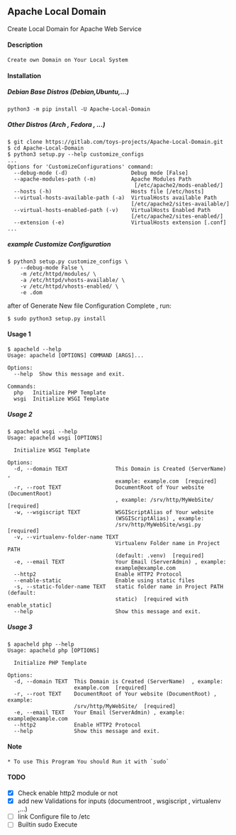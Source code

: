 ## Apache Local Domain
Create Local Domain for Apache Web Service

#### Description
    Create own Domain on Your Local System
    
#### Installation

##### Debian Base Distros (Debian,Ubuntu,...)
    python3 -m pip install -U Apache-Local-Domain
    
##### Other Distros (Arch , Fedora , ...)
    $ git clone https://gitlab.com/toys-projects/Apache-Local-Domain.git
    $ cd Apache-Local-Domain
    $ python3 setup.py --help customize_configs    
    ...
    Options for 'CustomizeConfigurations' command:
      --debug-mode (-d)                    Debug mode [False]
      --apache-modules-path (-m)           Apache Modules Path
                                            [/etc/apache2/mods-enabled/]
      --hosts (-h)                         Hosts file [/etc/hosts]
      --virtual-hosts-available-path (-a)  VirtualHosts available Path
                                           [/etc/apache2/sites-available/]
      --virtual-hosts-enabled-path (-v)    VirtualHosts Enabled Path
                                           [/etc/apache2/sites-enabled/]
      --extension (-e)                     VirtualHosts extension [.conf]
    ...
##### example Customize Configuration
    $ python3 setup.py customize_configs \
        --debug-mode False \
        -m /etc/httpd/modules/ \          
        -a /etc/httpd/vhosts-available/ \
        -v /etc/httpd/vhosts-enabled/ \
        -e .dom

after of Generate New file Configuration Complete , run:

    $ sudo python3 setup.py install
   
#### Usage 1
    $ apacheld --help
    Usage: apacheld [OPTIONS] COMMAND [ARGS]...
    
    Options:
      --help  Show this message and exit.
    
    Commands:
      php   Initialize PHP Template
      wsgi  Initialize WSGI Template
      
##### Usage 2
    $ apacheld wsgi --help
    Usage: apacheld wsgi [OPTIONS]
    
      Initialize WSGI Template
    
    Options:
      -d, --domain TEXT               This Domain is Created (ServerName)  ,
                                      example: example.com  [required]
      -r, --root TEXT                 DocumentRoot of Your website (DocumentRoot)
                                      , example: /srv/http/MyWebSite/  [required]
      -w, --wsgiscript TEXT           WSGIScriptAlias of Your website
                                      (WSGIScriptAlias) , example:
                                      /srv/http/MyWebSite/wsgi.py  [required]
      -v, --virtualenv-folder-name TEXT
                                      Virtualenv Folder name in Project PATH
                                      (default: .venv)  [required]
      -e, --email TEXT                Your Email (ServerAdmin) , example:
                                      example@example.com
      --http2                         Enable HTTP2 Protocol
      --enable-static                 Enable using static files
      -s, --static-folder-name TEXT   static folder name in Project PATH (default:
                                      static)  [required with enable_static]
      --help                          Show this message and exit.
      
##### Usage 3
    $ apacheld php --help 
    Usage: apacheld php [OPTIONS]
    
      Initialize PHP Template
    
    Options:
      -d, --domain TEXT  This Domain is Created (ServerName)  , example:
                         example.com  [required]
      -r, --root TEXT    DocumentRoot of Your website (DocumentRoot) , example:
                         /srv/http/MyWebSite/  [required]
      -e, --email TEXT   Your Email (ServerAdmin) , example: example@example.com
      --http2            Enable HTTP2 Protocol
      --help             Show this message and exit.
      
#### Note
    * To use This Program You should Run it with `sudo`
    
#### TODO
- [x] Check enable http2 module or not
- [x] add new Validations for inputs (documentroot , wsgiscript , virtualenv ,...)
- [ ] link Configure file to /etc
- [ ] Builtin sudo Execute
